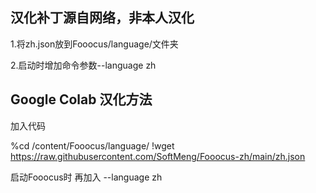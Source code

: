 汉化补丁源自网络，非本人汉化
----------------------------

1.将zh.json放到Fooocus/language/文件夹

2.启动时增加命令参数--language zh

Google Colab 汉化方法
----------------------------
加入代码

%cd /content/Fooocus/language/
!wget https://raw.githubusercontent.com/SoftMeng/Fooocus-zh/main/zh.json

启动Fooocus时 再加入 --language zh
